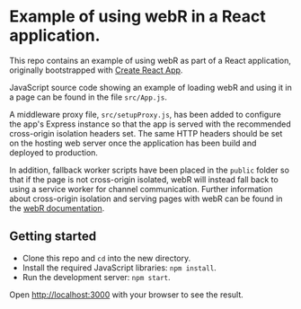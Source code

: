 # Example of using webR in a React application.

This repo contains an example of using webR as part of a React application, originally bootstrapped with [Create React App](https://github.com/facebook/create-react-app).

JavaScript source code showing an example of loading webR and using it in a page can be found in the file `src/App.js`.

A middleware proxy file, `src/setupProxy.js`, has been added to configure the app's Express instance so that the app is served with the recommended cross-origin isolation headers set. The same HTTP headers should be set on the hosting web server once the application has been build and deployed to production.

In addition, fallback worker scripts have been placed in the `public` folder so that if the page is not cross-origin isolated, webR will instead fall back to using a service worker for channel communication. Further information about cross-origin isolation and serving pages with webR can be found in the [webR documentation](https://docs.r-wasm.org/webr/latest/serving.html).

## Getting started

* Clone this repo and `cd` into the new directory.
* Install the required JavaScript libraries: `npm install`.
* Run the development server: `npm start`.

Open [http://localhost:3000](http://localhost:3000) with your browser to see the result.
